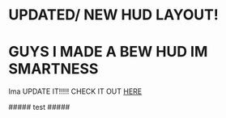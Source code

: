 # UPDATED/ NEW HUD LAYOUT! #

<H1>GUYS I MADE A BEW HUD IM SMARTNESS</H1>
<p>Ima UPDATE IT!!!!! CHECK IT OUT <a href="https://mnblocker.github.io/astrov2/">HERE</a>
</p>
##### test #####
